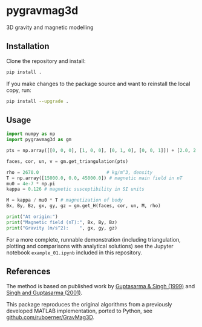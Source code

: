 # pygravmag3d

3D gravity and magnetic modelling

## Installation

Clone the repository and install:

```bash
pip install .
```

If you make changes to the package source and want to reinstall the local copy, run:

```bash
pip install --upgrade .
```



## Usage

```python
import numpy as np
import pygravmag3d as gm

pts = np.array([[0, 0, 0], [1, 0, 0], [0, 1, 0], [0, 0, 1]]) + [2.0, 2.0, 10.0]

faces, cor, un, v = gm.get_triangulation(pts)

rho = 2670.0                         # kg/m^3, density
T = np.array([15000.0, 0.0, 45000.0]) # magnetic main field in nT
mu0 = 4e-7 * np.pi
kappa = 0.126 # magnetic susceptibility in SI units

M = kappa / mu0 * T # magnetization of body
Bx, By, Bz, gx, gy, gz = gm.get_H(faces, cor, un, M, rho)

print("At origin:")
print("Magnetic field (nT):", Bx, By, Bz)
print("Gravity (m/s^2):    ", gx, gy, gz)
```

For a more complete, runnable demonstration (including triangulation, plotting and comparisons with analytical solutions) see the Jupyter notebook `example_01.ipynb` included in this repository.

## References

The method is based on published work by [Guptasarma & Singh (1999)](https://doi.org/10.1190/1.1444531) and [Singh and Guptasarma (2001)](https://doi.org/10.1190/1.1444942).

This package reproduces the original algorithms from a previously developed MATLAB implementation, ported to Python, see [github.com/ruboerner/GravMag3D](https://github.com/ruboerner/GravMag3D).